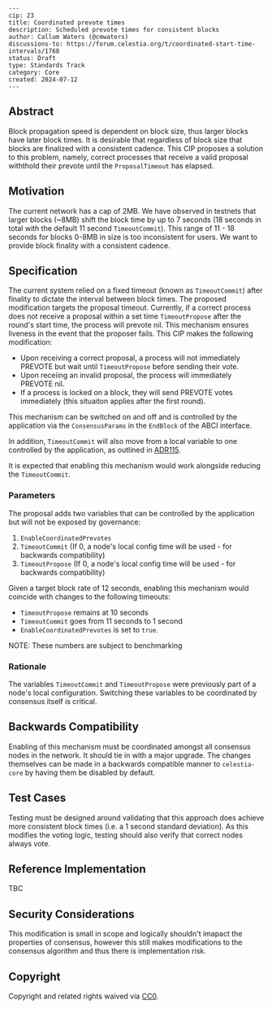 ```
---
cip: 23
title: Coordinated prevote times
description: Scheduled prevote times for consistent blocks
author: Callum Waters (@cmwaters)
discussions-to: https://forum.celestia.org/t/coordinated-start-time-intervals/1768
status: Draft
type: Standards Track
category: Core
created: 2024-07-12
---
```

## Abstract

Block propagation speed is dependent on block size, thus larger blocks have later block times. It is desirable that regardless of block size that blocks are finalized with a consistent cadence. This CIP proposes a solution to this problem, namely, correct processes that receive a valid proposal withthold their prevote until the `ProposalTimeout` has elapsed.

## Motivation

The current network has a cap of 2MB. We have observed in testnets that larger blocks (~8MB) shift the block time by up to 7 seconds (18 seconds in total with the default 11 second `TimeoutCommit`). This range of 11 - 18 seconds for blocks 0-8MB in size is too inconsistent for users. We want to provide block finality with a consistent cadence.

## Specification

The current system relied on a fixed timeout (known as `TimeoutCommit`) after finality to dictate the interval between block times. The proposed modification targets the proposal timeout. Currently, if a correct process does not receive a proposal within a set time `TimeoutPropose` after the round's start time, the process will prevote nil. This mechanism ensures liveness in the event that the proposer fails. This CIP makes the following modification:

- Upon receiving a correct proposal, a process will not immediately PREVOTE but wait until `TimeoutPropose` before sending their vote.
- Upon receiing an invalid proposal, the process will immediately PREVOTE nil.
- If a process is locked on a block, they will send PREVOTE votes immediately (this situaiton applies after the first round).

This mechanism can be switched on and off and is controlled by the application via the `ConsensusParams` in the `EndBlock` of the ABCI interface.

In addition, `TimeoutCommit` will also move from a local variable to one controlled by the application, as outlined in [ADR115](https://github.com/cometbft/cometbft/blob/main/docs/references/architecture/adr-115-predictable-block-times.md).

It is expected that enabling this mechanism would work alongside reducing the `TimeoutCommit`.

### Parameters

The proposal adds two variables that can be controlled by the application but will not be exposed by governance:

1. `EnableCoordinatedPrevotes`
2. `TimeoutCommit` (If 0, a node's local config time will be used - for backwards compatibility)
3. `TimeoutPropose` (If 0, a node's local config time will be used - for backwards compatibility)

Given a target block rate of 12 seconds, enabling this mechanism would coincide with changes to the following timeouts:

- `TimeoutPropose` remains at 10 seconds
- `TimeoutCommit` goes from 11 seconds to 1 second
- `EnableCoordinatedPrevotes` is set to `true`.

NOTE: These numbers are subject to benchmarking

### Rationale

The variables `TimeoutCommit` and `TimeoutPropose` were previously part of a node's local configuration. Switching these variables to be coordinated by consensus itself is critical.

## Backwards Compatibility

Enabling of this mechanism must be coordinated amongst all consensus nodes in the network. It should tie in with a major upgrade. The changes themselves can be made in a backwards compatible manner to `celestia-core` by having them be disabled by default.

## Test Cases

Testing must be designed around validating that this approach does achieve more consistent block times (i.e. a 1 second standard deviation). As this modifies the voting logic, testing should also verify that correct nodes always vote.

## Reference Implementation

TBC

## Security Considerations

This modification is small in scope and logically shouldn't imapact the properties of consensus, however this still makes modifications to the consensus algorithm and thus there is implementation risk.

## Copyright

Copyright and related rights waived via [CC0](../LICENSE).
